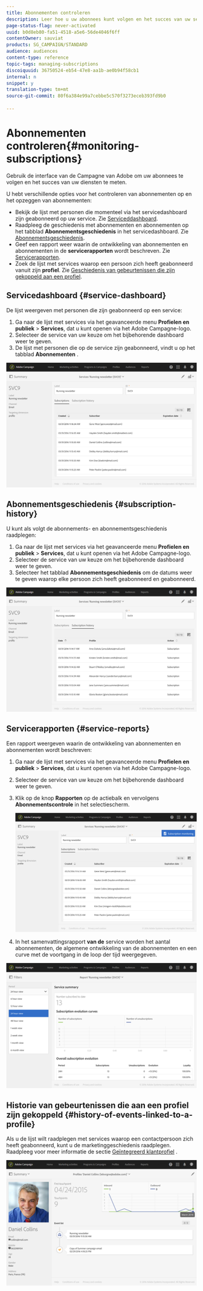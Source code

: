 ```yaml
---
title: Abonnementen controleren
description: Leer hoe u uw abonnees kunt volgen en het succes van uw services kunt meten aan de hand van dashboards en rapporten.
page-status-flag: never-activated
uuid: b0d8eb80-fa51-4518-a5e6-56de4046f6ff
contentOwner: sauviat
products: SG_CAMPAIGN/STANDARD
audience: audiences
content-type: reference
topic-tags: managing-subscriptions
discoiquuid: 36750524-eb54-47e8-aa1b-ae0b94f58cb1
internal: n
snippet: y
translation-type: tm+mt
source-git-commit: 80f6a384e99a7cebbe5c570f3273eceb393fd9b0

---
```



# Abonnementen controleren{#monitoring-subscriptions}

Gebruik de interface van de Campagne van Adobe om uw abonnees te volgen en het succes van uw diensten te meten.

U hebt verschillende opties voor het controleren van abonnementen op en het opzeggen van abonnementen:

* Bekijk de lijst met personen die momenteel via het servicedashboard zijn geabonneerd op uw service. Zie [Serviceddashboard](#service-dashboard).
* Raadpleeg de geschiedenis met abonnementen en abonnementen op het tabblad **Abonnementsgeschiedenis** in het servicedashboard. Zie [Abonnementsgeschiedenis](#subscription-history).
* Geef een rapport weer waarin de ontwikkeling van abonnementen en abonnementen in de **servicerapporten** wordt beschreven. Zie [Servicerapporten](#service-reports).
* Zoek de lijst met services waarop een persoon zich heeft geabonneerd vanuit zijn **profiel**. Zie [Geschiedenis van gebeurtenissen die zijn gekoppeld aan een profiel](#history-of-events-linked-to-a-profile).

## Servicedashboard {#service-dashboard}

De lijst weergeven met personen die zijn geabonneerd op een service:

1. Ga naar de lijst met services via het geavanceerde menu **Profielen en publiek** > **Services**, dat u kunt openen via het Adobe Campagne-logo.
1. Selecteer de service van uw keuze om het bijbehorende dashboard weer te geven.
1. De lijst met personen die op de service zijn geabonneerd, vindt u op het tabblad **Abonnementen** .

![](assets/lp_monitoring_subscriptions_1.png)

## Abonnementsgeschiedenis {#subscription-history}

U kunt als volgt de abonnements- en abonnementsgeschiedenis raadplegen:

1. Ga naar de lijst met services via het geavanceerde menu **Profielen en publiek** > **Services**, dat u kunt openen via het Adobe Campagne-logo.
1. Selecteer de service van uw keuze om het bijbehorende dashboard weer te geven.
1. Selecteer het tabblad **Abonnementsgeschiedenis** om de datums weer te geven waarop elke persoon zich heeft geabonneerd en geabonneerd.

![](assets/lp_monitoring_subscriptions_2.png)

## Servicerapporten {#service-reports}

Een rapport weergeven waarin de ontwikkeling van abonnementen en abonnementen wordt beschreven:

1. Ga naar de lijst met services via het geavanceerde menu **Profielen en publiek** > **Services**, dat u kunt openen via het Adobe Campagne-logo.
1. Selecteer de service van uw keuze om het bijbehorende dashboard weer te geven.
1. Klik op de knop **Rapporten** op de actiebalk en vervolgens **Abonnementscontrole** in het selectiescherm.

   ![](assets/lp_monitoring_subscriptions_3.png)

1. In het samenvattingsrapport **van de** service worden het aantal abonnementen, de algemene ontwikkeling van de abonnementen en een curve met de voortgang in de loop der tijd weergegeven.

![](assets/lp_monitoring_subscriptions_4.png)

## Historie van gebeurtenissen die aan een profiel zijn gekoppeld {#history-of-events-linked-to-a-profile}

Als u de lijst wilt raadplegen met services waarop een contactpersoon zich heeft geabonneerd, kunt u de marketinggeschiedenis raadplegen. Raadpleeg voor meer informatie de sectie [Geïntegreerd klantprofiel](../../audiences/using/integrated-customer-profile.md) .

![](assets/lp_monitoring_subscriptions_5.png)


